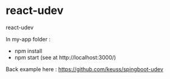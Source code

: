 # react-udev

react-udev

In my-app folder :

 - npm install
 - npm start (see at http://localhost:3000/)
 
Back example here : https://github.com/keuss/spingboot-udev
